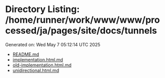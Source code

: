 # Directory Listing: /home/runner/work/www/www/processed/ja/pages/site/docs/tunnels
Generated on: Wed May  7 05:12:14 UTC 2025

- [README.md](README.md)
- [implementation.html.md](implementation.html.md)
- [old-implementation.html.md](old-implementation.html.md)
- [unidirectional.html.md](unidirectional.html.md)
